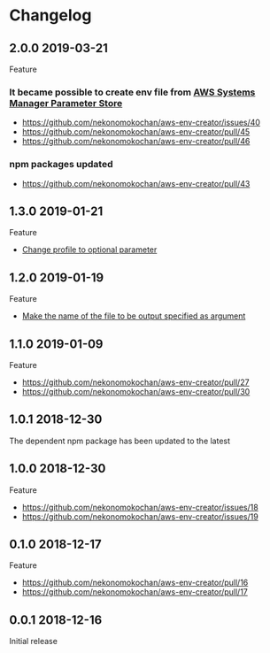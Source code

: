 # Changelog

## 2.0.0 2019-03-21

Feature

### It became possible to create env file from [AWS Systems Manager Parameter Store](https://docs.aws.amazon.com/en_us/systems-manager/latest/userguide/systems-manager-paramstore.html)

- https://github.com/nekonomokochan/aws-env-creator/issues/40
- https://github.com/nekonomokochan/aws-env-creator/pull/45
- https://github.com/nekonomokochan/aws-env-creator/pull/46

### npm packages updated

- https://github.com/nekonomokochan/aws-env-creator/pull/43

## 1.3.0 2019-01-21

Feature

- [Change profile to optional parameter](https://github.com/nekonomokochan/aws-env-creator/pull/38)

## 1.2.0 2019-01-19

Feature

- [Make the name of the file to be output specified as argument](https://github.com/nekonomokochan/aws-env-creator/pull/34)

## 1.1.0 2019-01-09

Feature

- https://github.com/nekonomokochan/aws-env-creator/pull/27
- https://github.com/nekonomokochan/aws-env-creator/pull/30

## 1.0.1 2018-12-30

The dependent npm package has been updated to the latest 

## 1.0.0 2018-12-30

Feature

- https://github.com/nekonomokochan/aws-env-creator/issues/18
- https://github.com/nekonomokochan/aws-env-creator/issues/19

## 0.1.0 2018-12-17

Feature

- https://github.com/nekonomokochan/aws-env-creator/pull/16
- https://github.com/nekonomokochan/aws-env-creator/pull/17

## 0.0.1 2018-12-16

Initial release
